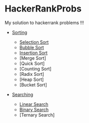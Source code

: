 # HackerRankProbs
My solution to hackerrank problems !!!


- [Sorting](https://github.com/AbhishekKumar4/HackerRankProbs/tree/master/sorting)
  - [Selection Sort](https://github.com/AbhishekKumar4/HackerRankProbs/blob/master/sorting/SelectionSort.java)
  - [Bubble Sort](https://github.com/AbhishekKumar4/HackerRankProbs/blob/master/sorting/BubbleSort.java)
  - [Insertion Sort](https://github.com/AbhishekKumar4/HackerRankProbs/blob/master/sorting/InsertionSort.java)
  - [Merge Sort]
  - [Quick Sort]
  - [Counting Sort]
  - [Radix Sort]
  - [Heap Sort]
  - [Bucket Sort]
  
- [Searching](https://github.com/AbhishekKumar4/HackerRankProbs/tree/master/searching)
  - [Linear Search](https://github.com/AbhishekKumar4/HackerRankProbs/blob/master/searching/linearsearch)
  - [Binary Search](https://github.com/AbhishekKumar4/HackerRankProbs/tree/master/searching/binarysearch)
  - [Ternary Search]
